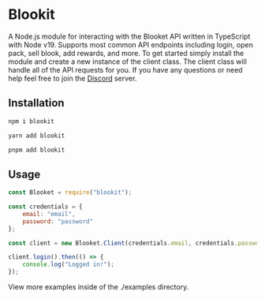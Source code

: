 # Blookit
A Node.js module for interacting with the Blooket API written in TypeScript with Node v19. Supports most common API endpoints including login, open pack, sell blook, add rewards, and more. To get started simply install the module and create a new instance of the client class. The client class will handle all of the API requests for you. If you have any questions or need help feel free to join the [Discord](https://discord.gg/D5XP3Bha) server.

## Installation
```bash
npm i blookit
```
```bash
yarn add blookit
```
```bash
pnpm add blookit
```

## Usage
```js
const Blooket = require("blookit");

const credentials = {
    email: "email",
    password: "password"
};

const client = new Blooket.Client(credentials.email, credentials.password);

client.login().then(() => {
    console.log("Logged in!");
});
```

View more examples inside of the ./examples directory.




